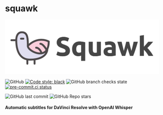 # squawk
![Squawk logo](https://github.com/in03/squawk/blob/main/assets/squawk_logo.svg)


![GitHub](https://img.shields.io/github/license/in03/squawk) 
[![Code style: black](https://img.shields.io/badge/code%20style-black-000000.svg)](https://github.com/psf/black)
![GitHub branch checks state](https://img.shields.io/github/checks-status/in03/squawk/main)
[![pre-commit.ci status](https://results.pre-commit.ci/badge/github/in03/proxima/main.svg)](https://results.pre-commit.ci/latest/github/in03/squawk/main)

![GitHub last commit](https://img.shields.io/github/last-commit/in03/squawk)
![GitHub Repo stars](https://img.shields.io/github/stars/in03/squawk?style=social)

#### Automatic subtitles for DaVinci Resolve with OpenAI Whisper
